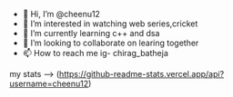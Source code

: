 - 👋 Hi, I’m @cheenu12
- 👀 I’m interested in watching web series,cricket
- 🌱 I’m currently learning c++ and dsa
- 💞️ I’m looking to collaborate on learing together
- 📫 How to reach me ig- chirag_batheja

<!---
cheenu12/cheenu12 is a ✨ special ✨ repository because its `README.md` (this file) appears on your GitHub profile.
You can click the Preview link to take a look at your changes.
--->
my stats --> (https://github-readme-stats.vercel.app/api?username=cheenu12)
